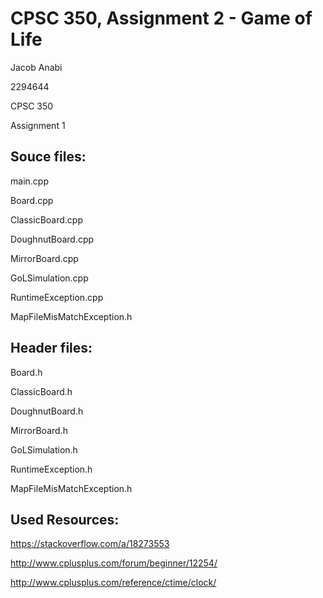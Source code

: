 # CPSC 350, Assignment 2 - Game of Life

Jacob Anabi

2294644

CPSC 350

Assignment 1


## Souce files:

main.cpp

Board.cpp

ClassicBoard.cpp

DoughnutBoard.cpp

MirrorBoard.cpp

GoLSimulation.cpp

RuntimeException.cpp

MapFileMisMatchException.h


## Header files:

Board.h

ClassicBoard.h

DoughnutBoard.h

MirrorBoard.h

GoLSimulation.h

RuntimeException.h

MapFileMisMatchException.h

## Used Resources:

https://stackoverflow.com/a/18273553

http://www.cplusplus.com/forum/beginner/12254/

http://www.cplusplus.com/reference/ctime/clock/
